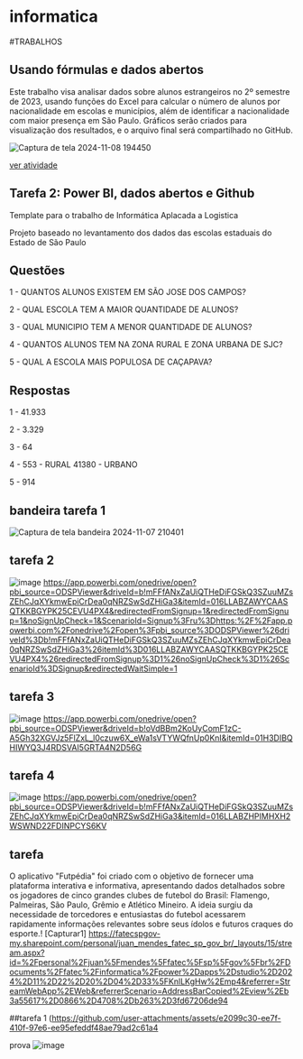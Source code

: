 # informatica

#TRABALHOS

## Usando fórmulas e dados abertos

Este trabalho visa analisar dados sobre alunos estrangeiros no 2º semestre de 2023, usando funções do Excel para calcular o número de alunos por nacionalidade em escolas e municípios, além de identificar a nacionalidade com maior presença em São Paulo. Gráficos serão criados para visualização dos resultados, e o arquivo final será compartilhado no GitHub.

![Captura de tela 2024-11-08 194450](https://github.com/user-attachments/assets/8c712f62-41da-4cc3-9961-168c664a0160)

[ver atividade](https://github.com/user-attachments/files/17684819/trabalho.1.xlsx)


## Tarefa 2: Power BI, dados abertos e Github

Template para o trabalho de Informática Aplacada a Logistica 

Projeto baseado no levantamento dos dados das escolas estaduais do Estado de São Paulo

## Questões  
1 - QUANTOS ALUNOS EXISTEM EM SÃO JOSE DOS CAMPOS?

2 - QUAL ESCOLA TEM A MAIOR QUANTIDADE DE ALUNOS?

3 - QUAL MUNICIPIO TEM A MENOR QUANTIDADE DE ALUNOS?

4 - QUANTOS ALUNOS TEM NA ZONA RURAL E ZONA URBANA DE SJC?

5 - QUAL A ESCOLA MAIS POPULOSA DE CAÇAPAVA?

## Respostas
1 - 41.933

2 - 3.329

3 - 64

4 - 553 - RURAL
 41380 - URBANO
    
5 - 914     

## bandeira tarefa 1

 ![Captura de tela bandeira 2024-11-07 210401](https://github.com/user-attachments/assets/d22f1786-4349-4112-95de-5a087e529023)
 ##  tarefa 2 
![image](https://github.com/user-attachments/assets/fd8cd01f-5365-4855-9952-5527be395367)
https://app.powerbi.com/onedrive/open?pbi_source=ODSPViewer&driveId=b!mFFfANxZaUiQTHeDiFGSkQ3SZuuMZsZEhCJqXYkmwEpiCrDea0qNRZSwSdZHiGa3&itemId=016LLABZAWYCAASQTKKBGYPK25CEVU4PX4&redirectedFromSignup=1&redirectedFromSignup=1&noSignUpCheck=1&ScenarioId=Signup%3Fru%3Dhttps:%2F%2Fapp.powerbi.com%2Fonedrive%2Fopen%3Fpbi_source%3DODSPViewer%26driveId%3Db!mFFfANxZaUiQTHeDiFGSkQ3SZuuMZsZEhCJqXYkmwEpiCrDea0qNRZSwSdZHiGa3%26itemId%3D016LLABZAWYCAASQTKKBGYPK25CEVU4PX4%26redirectedFromSignup%3D1%26noSignUpCheck%3D1%26ScenarioId%3DSignup&redirectedWaitSimple=1
##  tarefa 3 
![image](https://github.com/user-attachments/assets/b63a7bf5-7ef8-412c-b950-4a9ba847f150)
https://app.powerbi.com/onedrive/open?pbi_source=ODSPViewer&driveId=b!oVdBBm2KoUyComF1zC-A5Gh32XGVJz5FlZxL_l0czuw6X_eWa1sVTYWQfnUp0KnI&itemId=01H3DIBQHIWYQ3J4RDSVAI5GRTA4N2D56G
##  tarefa 4
![image](https://github.com/user-attachments/assets/a718da01-5813-4c86-9b12-df9c73dbbac3)
https://app.powerbi.com/onedrive/open?pbi_source=ODSPViewer&driveId=b!mFFfANxZaUiQTHeDiFGSkQ3SZuuMZsZEhCJqXYkmwEpiCrDea0qNRZSwSdZHiGa3&itemId=016LLABZHPIMHXH2WSWND22FDINPCYS6KV




## tarefa     
O aplicativo "Futpédia" foi criado com o objetivo de fornecer uma plataforma interativa e informativa, apresentando dados detalhados sobre os jogadores de cinco grandes clubes de futebol do Brasil: Flamengo, Palmeiras, São Paulo, Grêmio e Atlético Mineiro. A ideia surgiu da necessidade de torcedores e entusiastas do futebol acessarem rapidamente informações relevantes sobre seus ídolos e futuros craques do esporte.!
[Capturar1]
https://fatecspgov-my.sharepoint.com/personal/juan_mendes_fatec_sp_gov_br/_layouts/15/stream.aspx?id=%2Fpersonal%2Fjuan%5Fmendes%5Ffatec%5Fsp%5Fgov%5Fbr%2FDocuments%2Ffatec%2Finformatica%2Fpower%2Dapps%2Dstudio%2D2024%2D11%2D22%2D20%2D04%2D33%5FKnlLKgHw%2Emp4&referrer=StreamWebApp%2EWeb&referrerScenario=AddressBarCopied%2Eview%2Eb3a55617%2D0866%2D4708%2Db263%2D3fd67206de94


##tarefa 1 (https://github.com/user-attachments/assets/e2099c30-ee7f-410f-97e6-ee95efeddf48ae79ad2c61a4

prova  ![image](https://github.com/user-attachments/assets/91cc2988-2586-4182-a858-59062b1020fb)



 

